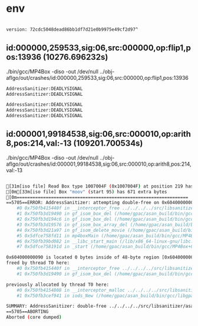 # env
```bash

version: 72cdc5048dead86bb1df7d21e0b9975e49cf2d97^
```

## id:000000,259533,sig:06,src:000000,op:flip1,pos:13936 (10276.696232s)
./bin/gcc/MP4Box -diso -out /dev/null ../obj-aflgo/out/crashes/id:000000,259533,sig:06,src:000000,op:flip1,pos:13936
```bash
AddressSanitizer:DEADLYSIGNAL
AddressSanitizer:DEADLYSIGNAL

AddressSanitizer:DEADLYSIGNAL
AddressSanitizer:DEADLYSIGNAL
AddressSanitizer:DEADLYSIGNAL
```
## id:000001,99184538,sig:06,src:000010,op:arith8,pos:214,val:-13 (109201.700534s)
./bin/gcc/MP4Box -diso -out /dev/null ../obj-aflgo/out/crashes/id:000001,99184538,sig:06,src:000010,op:arith8,pos:214,val:-13
```bash

[31m[iso file] Read Box type 1007004F (0x1007004F) at position 219 has size 0 but is not at root/file level, skipping
[0m[33m[iso file] Box "moov" (start 95) has 671 extra bytes
[0m=================================================================
==5705==ERROR: AddressSanitizer: attempting double-free on 0x604000000090 in thread T0:
    #0 0x750fb415440f in __interceptor_free ../../../../src/libsanitizer/asan/asan_malloc_linux.cc:122
    #1 0x750fb3d19490 in gf_isom_box_del (/home/gpac/asan_build/bin/gcc/libgpac.so.8+0x18e490)
    #2 0x750fb3d194c6 in gf_isom_box_del (/home/gpac/asan_build/bin/gcc/libgpac.so.8+0x18e4c6)
    #3 0x750fb3d19576 in gf_isom_box_array_del (/home/gpac/asan_build/bin/gcc/libgpac.so.8+0x18e576)
    #4 0x750fb3d21a97 in gf_isom_delete_movie (/home/gpac/asan_build/bin/gcc/libgpac.so.8+0x196a97)
    #5 0x5dfce758fd11 in mp4boxMain (/home/gpac/asan_build/bin/gcc/MP4Box+0x1ed11)
    #6 0x750fb39bd082 in __libc_start_main (/lib/x86_64-linux-gnu/libc.so.6+0x24082)
    #7 0x5dfce758191d in _start (/home/gpac/asan_build/bin/gcc/MP4Box+0x1091d)

0x604000000090 is located 0 bytes inside of 48-byte region [0x604000000090,0x6040000000c0)
freed by thread T0 here:
    #0 0x750fb415440f in __interceptor_free ../../../../src/libsanitizer/asan/asan_malloc_linux.cc:122
    #1 0x750fb3d19490 in gf_isom_box_del (/home/gpac/asan_build/bin/gcc/libgpac.so.8+0x18e490)

previously allocated by thread T0 here:
    #0 0x750fb4154808 in __interceptor_malloc ../../../../src/libsanitizer/asan/asan_malloc_linux.cc:144
    #1 0x750fb3cef941 in iods_New (/home/gpac/asan_build/bin/gcc/libgpac.so.8+0x164941)

SUMMARY: AddressSanitizer: double-free ../../../../src/libsanitizer/asan/asan_malloc_linux.cc:122 in __interceptor_free
==5705==ABORTING
Aborted (core dumped)
```
